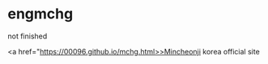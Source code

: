 # engmchg

not finished

<a href="https://00096.github.io/mchg.html>>Mincheonji korea official site</a>
